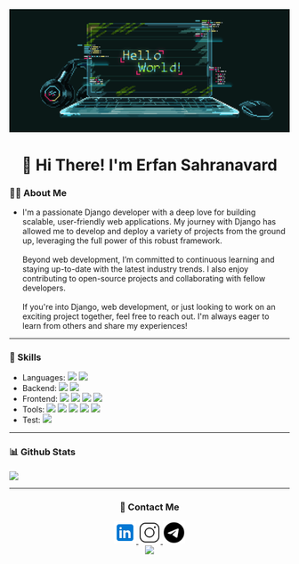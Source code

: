 <img src="https://github.com/erfanscode/erfanscode/blob/main/17251094927702.gif?raw=true">

<h1 align="center">👋 Hi There! I'm Erfan Sahranavard</h1>

<h3>🧑‍💻 About Me</h3>

- I'm a passionate Django developer with a deep love for building scalable, user-friendly web applications. My journey with Django has allowed me to develop and deploy a variety of projects from the ground up, leveraging the full power of this robust framework.<br><br>Beyond web development, I’m committed to continuous learning and staying up-to-date with the latest industry trends. I also enjoy contributing to open-source projects and collaborating with fellow developers.<br><br>If you're into Django, web development, or just looking to work on an exciting project together, feel free to reach out. I'm always eager to learn from others and share my experiences!

<hr>

<h3>🔧 Skills</h3>

- Languages: <img src="https://img.shields.io/badge/Python-FFD43B?style=flat&logo=python&logoColor=blue"> <img src="https://img.shields.io/badge/PHP-777BB4?style=flat&logo=php&logoColor=white">
- Backend: <img src="https://img.shields.io/badge/Django-092E20?style=flat&logo=django&logoColor=green"> <img src="https://img.shields.io/badge/Django%20Rest%20API-ff1709?style=flat&logo=django&logoColor=white">
- Frontend: <img src="https://img.shields.io/badge/HTML5-E34F26?style=flat&logo=html5&logoColor=white"> <img src="https://img.shields.io/badge/CSS3-1572B6?style=flat&logo=css3&logoColor=white"> <img src="https://img.shields.io/badge/Sass-CC6699?style=flat&logo=sass&logoColor=white"> <img src="https://img.shields.io/badge/Bootstrap-563D7C?style=flat&logo=bootstrap&logoColor=white">
- Tools: <img src="https://img.shields.io/badge/GIT-E44C30?style=flat&logo=git&logoColor=white"> <img src="https://img.shields.io/badge/GitHub-100000?style=flat&logo=github&logoColor=white"> <img src="https://img.shields.io/badge/GitLab-330F63?style=flat&logo=gitlab&logoColor=white"> <img src="https://img.shields.io/badge/GitKraken-179287?style=flat&logo=GitKraken&logoColor=white"> <img src="https://img.shields.io/badge/Docker-2CA5E0?style=flat&logo=docker&logoColor=white">
- Test: <img src="https://img.shields.io/badge/UnitTest-023e8a?style=flat&logo=WakaTime&logoColor=white">

<hr>

<h3>📊 Github Stats</h3>

<img align="center" src="https://github-readme-stats.vercel.app/api/top-langs/?username=erfanscode&hide_progress=true">

<hr>

<h3 align="center">📱 Contact Me</h3>

<div align="center">
  <a href="https://linkedin.com/in/erfan-sahranavard">
    <img width="40px" height="40px" src="https://raw.githubusercontent.com/erfanscode/erfanscode/c76727b51c4c244db7bd1bd04b834abffb8bd6dc/icons8-linkedin.svg">
  </a>
  <a href="https://instagram.com/_erfan_.s">
    <img width="40px" height="40px" src="https://raw.githubusercontent.com/erfanscode/erfanscode/c76727b51c4c244db7bd1bd04b834abffb8bd6dc/icons8-instagram.svg">
  </a>
  <a href="https://t.me/erfanscode">
    <img width="40px" height="40px" src="https://raw.githubusercontent.com/erfanscode/erfanscode/c76727b51c4c244db7bd1bd04b834abffb8bd6dc/icons8-telegram.svg">
  </a>
</div>
<div align="center"><img src="https://img.shields.io/badge/Phone-09308355677-blue"></div>
